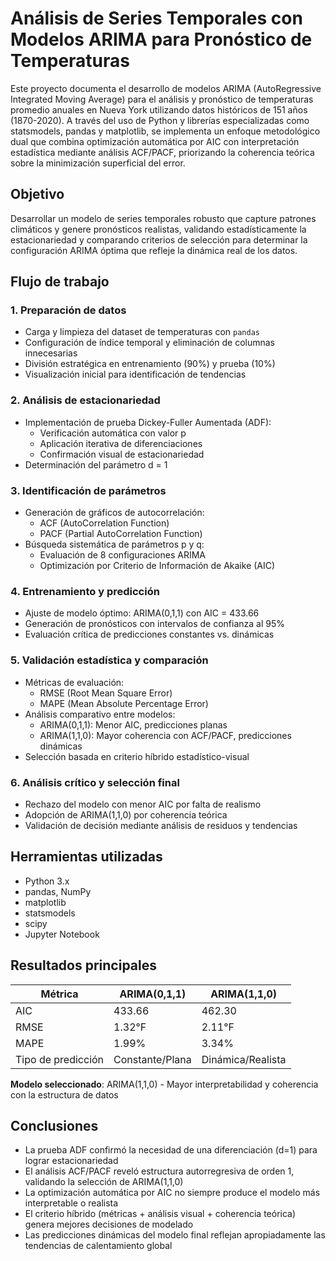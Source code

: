 # Análisis de Series Temporales con Modelos ARIMA para Pronóstico de Temperaturas

Este proyecto documenta el desarrollo de modelos ARIMA (AutoRegressive Integrated Moving Average) para el análisis y pronóstico de temperaturas promedio anuales en Nueva York utilizando datos históricos de 151 años (1870-2020). A través del uso de Python y librerías especializadas como statsmodels, pandas y matplotlib, se implementa un enfoque metodológico dual que combina optimización automática por AIC con interpretación estadística mediante análisis ACF/PACF, priorizando la coherencia teórica sobre la minimización superficial del error.

## Objetivo

Desarrollar un modelo de series temporales robusto que capture patrones climáticos y genere pronósticos realistas, validando estadísticamente la estacionariedad y comparando criterios de selección para determinar la configuración ARIMA óptima que refleje la dinámica real de los datos.

## Flujo de trabajo

### 1. Preparación de datos
- Carga y limpieza del dataset de temperaturas con `pandas`
- Configuración de índice temporal y eliminación de columnas innecesarias
- División estratégica en entrenamiento (90%) y prueba (10%)
- Visualización inicial para identificación de tendencias

### 2. Análisis de estacionariedad
- Implementación de prueba Dickey-Fuller Aumentada (ADF):
  - Verificación automática con valor p
  - Aplicación iterativa de diferenciaciones
  - Confirmación visual de estacionariedad
- Determinación del parámetro d = 1

### 3. Identificación de parámetros
- Generación de gráficos de autocorrelación:
  - ACF (AutoCorrelation Function)
  - PACF (Partial AutoCorrelation Function)
- Búsqueda sistemática de parámetros p y q:
  - Evaluación de 8 configuraciones ARIMA
  - Optimización por Criterio de Información de Akaike (AIC)

### 4. Entrenamiento y predicción
- Ajuste de modelo óptimo: ARIMA(0,1,1) con AIC = 433.66
- Generación de pronósticos con intervalos de confianza al 95%
- Evaluación crítica de predicciones constantes vs. dinámicas

### 5. Validación estadística y comparación
- Métricas de evaluación:
  - RMSE (Root Mean Square Error)
  - MAPE (Mean Absolute Percentage Error)
- Análisis comparativo entre modelos:
  - ARIMA(0,1,1): Menor AIC, predicciones planas
  - ARIMA(1,1,0): Mayor coherencia con ACF/PACF, predicciones dinámicas
- Selección basada en criterio híbrido estadístico-visual

### 6. Análisis crítico y selección final
- Rechazo del modelo con menor AIC por falta de realismo
- Adopción de ARIMA(1,1,0) por coherencia teórica
- Validación de decisión mediante análisis de residuos y tendencias

## Herramientas utilizadas

- Python 3.x
- pandas, NumPy
- matplotlib
- statsmodels
- scipy
- Jupyter Notebook

## Resultados principales

| Métrica | ARIMA(0,1,1) | ARIMA(1,1,0) |
|---------|-------------|-------------|
| AIC | 433.66 | 462.30 |
| RMSE | 1.32°F | 2.11°F |
| MAPE | 1.99% | 3.34% |
| Tipo de predicción | Constante/Plana | Dinámica/Realista |

**Modelo seleccionado**: ARIMA(1,1,0) - Mayor interpretabilidad y coherencia con la estructura de datos

## Conclusiones

- La prueba ADF confirmó la necesidad de una diferenciación (d=1) para lograr estacionariedad
- El análisis ACF/PACF reveló estructura autorregresiva de orden 1, validando la selección de ARIMA(1,1,0)
- La optimización automática por AIC no siempre produce el modelo más interpretable o realista
- El criterio híbrido (métricas + análisis visual + coherencia teórica) genera mejores decisiones de modelado
- Las predicciones dinámicas del modelo final reflejan apropiadamente las tendencias de calentamiento global
